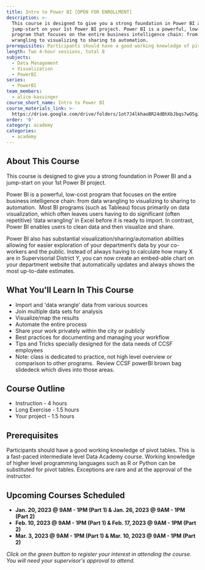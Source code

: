 ```yaml
---
title: Intro to Power BI [OPEN FOR ENROLLMENT]
description: >-
  This course is designed to give you a strong foundation in Power BI and a
  jump-start on your 1st Power BI project. Power BI is a powerful, low-cost
  program that focuses on the entire business intelligence chain: from data
  wrangling to visualizing to sharing to automation.
prerequisites: Participants should have a good working knowledge of pivot tables.
length: Two 4-hour sessions, total 8
subjects:
  - Data Management
  - Visualization
  - PowerBI
series:
  - PowerBI
team_members:
  - alice-kassinger
course_short_name: Intro to Power BI
course_materials_link: >-
  https://drive.google.com/drive/folders/1ot7J4lkhaoBR24dBhXbJbqs7wO5gJQpR?usp=sharing
order: '0'
category: academy
categories:
  - academy
---
```

## About This Course

This course is designed to give you a strong foundation in Power BI and a jump-start on your 1st Power BI project.

Power BI is a powerful, low-cost program that focuses on the entire business intelligence chain: from data wrangling to visualizing to sharing to automation. &nbsp;Most BI programs (such as Tableau) focus primarily on data visualization, which often leaves users having to do significant (often repetitive) ‘data wrangling’ in Excel before it is ready to import. In contrast, Power BI enables users to clean data and then visualize and share.

Power BI also has substantial visualization/sharing/automation abilities allowing for easier exploration of your department’s data by your co-workers and the public. Instead of always having to calculate how many X are in Supervisorial District Y, you can now create an embed-able chart on your department website that automatically updates and always shows the most up-to-date estimates.

## What You'll Learn In This Course

* Import and 'data wrangle' data from various sources
* Join multiple data sets for analysis
* Visualize/map the results
* Automate the entire process
* Share your work privately within the city or publicly
* Best practices for documenting and managing your workflow
* Tips and Tricks specially designed for the data needs of CCSF employees
* Note: class is dedicated to practice, not high level overview or comparison to other programs. &nbsp;Review CCSF powerBI brown bag slidedeck which dives into those areas.

## Course Outline

* Instruction - 4 hours
* Long Exercise - 1.5 hours
* Your project - 1.5 hours

## Prerequisites

Participants should have a good working knowledge of pivot tables. This is a fast-paced intermediate level Data Academy course. Working knowledge of higher level programming languages such as R or Python can be substituted for pivot tables. Exceptions are rare and at the approval of the instructor.

## Upcoming Courses Scheduled

* **Jan. 20, 2023 @ 9AM - 1PM (Part 1) & Jan. 26, 2023 @ 9AM - 1PM (Part 2)**
* **Feb. 10, 2023 @ 9AM - 1PM (Part 1) & Feb. 17, 2023 @ 9AM - 1PM (Part 2)**
* **Mar. 3, 2023 @ 9AM - 1PM (Part 1) & Mar. 10, 2023 @ 9AM - 1PM (Part 2)**

*Click on the green button to register your interest in attending the course. You will need your supervisor's approval to attend.*